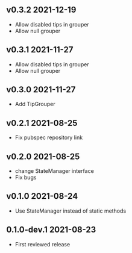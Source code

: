 ## v0.3.2 2021-12-19

- Allow disabled tips in grouper
- Allow null grouper

## v0.3.1 2021-11-27

- Allow disabled tips in grouper
- Allow null grouper

## v0.3.0 2021-11-27

- Add TipGrouper

## v0.2.1 2021-08-25

- Fix pubspec repository link

## v0.2.0 2021-08-25

- change StateManager interface
- Fix bugs

## v0.1.0 2021-08-24

- Use StateManager instead of static methods

## 0.1.0-dev.1 2021-08-23

- First reviewed release
